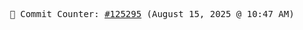 <p align="center">
    <samp>
        📮 Commit Counter: <a href="https://github.com/Javascript-void0/Javascript-void0/commits/main">#125295</a> (August 15, 2025 @ 10:47 AM)
    </samp>
</p>